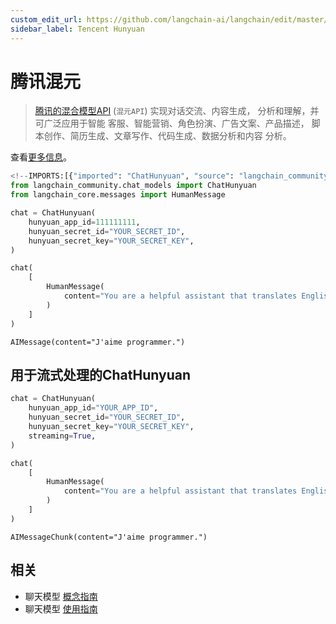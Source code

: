 ```yaml
---
custom_edit_url: https://github.com/langchain-ai/langchain/edit/master/docs/docs/integrations/chat/tencent_hunyuan.ipynb
sidebar_label: Tencent Hunyuan
---
```

# 腾讯混元

>[腾讯的混合模型API](https://cloud.tencent.com/document/product/1729) (`混元API`)
> 实现对话交流、内容生成，
> 分析和理解，并可广泛应用于智能
> 客服、智能营销、角色扮演、广告文案、产品描述，
> 脚本创作、简历生成、文章写作、代码生成、数据分析和内容
> 分析。

查看[更多信息](https://cloud.tencent.com/document/product/1729)。


```python
<!--IMPORTS:[{"imported": "ChatHunyuan", "source": "langchain_community.chat_models", "docs": "https://python.langchain.com/api_reference/community/chat_models/langchain_community.chat_models.hunyuan.ChatHunyuan.html", "title": "Tencent Hunyuan"}, {"imported": "HumanMessage", "source": "langchain_core.messages", "docs": "https://python.langchain.com/api_reference/core/messages/langchain_core.messages.human.HumanMessage.html", "title": "Tencent Hunyuan"}]-->
from langchain_community.chat_models import ChatHunyuan
from langchain_core.messages import HumanMessage
```


```python
chat = ChatHunyuan(
    hunyuan_app_id=111111111,
    hunyuan_secret_id="YOUR_SECRET_ID",
    hunyuan_secret_key="YOUR_SECRET_KEY",
)
```


```python
chat(
    [
        HumanMessage(
            content="You are a helpful assistant that translates English to French.Translate this sentence from English to French. I love programming."
        )
    ]
)
```



```output
AIMessage(content="J'aime programmer.")
```


## 用于流式处理的ChatHunyuan


```python
chat = ChatHunyuan(
    hunyuan_app_id="YOUR_APP_ID",
    hunyuan_secret_id="YOUR_SECRET_ID",
    hunyuan_secret_key="YOUR_SECRET_KEY",
    streaming=True,
)
```


```python
chat(
    [
        HumanMessage(
            content="You are a helpful assistant that translates English to French.Translate this sentence from English to French. I love programming."
        )
    ]
)
```



```output
AIMessageChunk(content="J'aime programmer.")
```



## 相关

- 聊天模型 [概念指南](/docs/concepts/#chat-models)
- 聊天模型 [使用指南](/docs/how_to/#chat-models)
